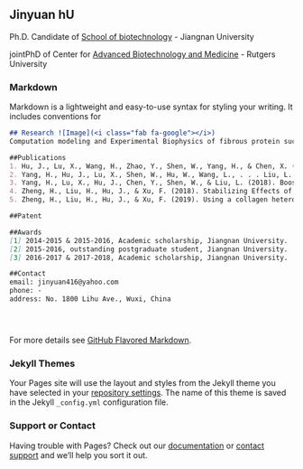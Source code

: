 ## Jinyuan hU

Ph.D. Candidate of [School of biotechnology](http://biotech.jiangnan.edu.cn/) - Jiangnan University

jointPhD of Center for [Advanced Biotechnology and Medicine](https://cabm.rutgers.edu/) - Rutgers University 

### Markdown

Markdown is a lightweight and easy-to-use syntax for styling your writing. It includes conventions for

```markdown
## Research ![Image](<i class="fab fa-google"></i>)  
Computation modeling and Experimental Biophysics of fibrous protein such as collagen

##Publications
1. Hu, J., Lu, X., Wang, H., Zhao, Y., Shen, W., Yang, H., & Chen, X. (2019). Enhancing extracellular protein production in Escherichia coli by deleting the d-alanyl-d-alanine carboxypeptidase gene dacC. Engineering in Life Sciences, 0(0). doi:doi:10.1002/elsc.201800199
2. Yang, H., Hu, J., Lu, X., Shen, W., Hu, W., Wang, L., . . . Liu, L. (2018). Improving extracellular protein production in Escherichia coli by overexpressing D, D-carboxypeptidase to perturb peptidoglycan network synthesis and structure. Applied Microbiology and Biotechnology, 1-14. 
3. Yang, H., Lu, X., Hu, J., Chen, Y., Shen, W., & Liu, L. (2018). Boosting extracellular protein secretion of Escherichia coli via perturbing cell wall. Applied and Environmental Microbiology. doi:10.1128/aem.01382-18
4. Zheng, H., Liu, H., Hu, J., & Xu, F. (2018). Stabilizing Effects of Pairwise Salt Bridges Between Acidic and Basic Residues in a Collagen Heterotrimer. Chemical Physics Letters. 
5. Zheng, H., Liu, H., Hu, J., & Xu, F. (2019). Using a collagen heterotrimer to screen for cation-π interactions to stabilize triple helices. Chemical Physics Letters, 715, 77-83. 

##Patent

##Awards
[1] 2014-2015 & 2015-2016, Academic scholarship, Jiangnan University.
[2] 2015-2016, outstanding postgraduate student, Jiangnan University.
[3] 2016-2017 & 2017-2018, Academic scholarship, Jiangnan University.

##Contact
email: jinyuan416@yahoo.com
phone: -
address: No. 1800 Lihu Ave., Wuxi, China 





```

For more details see [GitHub Flavored Markdown](https://guides.github.com/features/mastering-markdown/).

### Jekyll Themes

Your Pages site will use the layout and styles from the Jekyll theme you have selected in your [repository settings](https://github.com/JinyuanHu/JinyuanHu.github.io/settings). The name of this theme is saved in the Jekyll `_config.yml` configuration file.

### Support or Contact

Having trouble with Pages? Check out our [documentation](https://help.github.com/categories/github-pages-basics/) or [contact support](https://github.com/contact) and we’ll help you sort it out.
